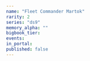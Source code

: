 ```yaml
---
name: "Fleet Commander Martok"
rarity: 2
series: "ds9"
memory_alpha: ""
bigbook_tier:
events:
in_portal:
published: false
---
```

